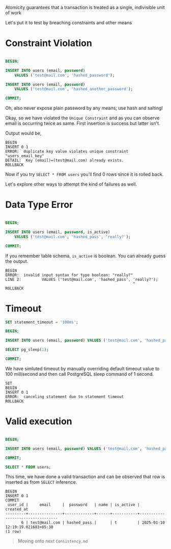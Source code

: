Atomicity guarantees that a transaction is treated as a single, indivisible unit of work

Let's put it to test by breaching constraints and other means

# Constraint Violation

```sql

BEGIN;

INSERT INTO users (email, password)
	VALUES ('test@mail.com', 'hashed_password');

INSERT INTO users (email, password)
	VALUES ('test@mail.com', 'hashed_another_password');

COMMIT;

```

Oh, also never expose plain password by any means; use hash and salting!

Okay, so we have violated the `Unique Constraint` and as you can observe email is occurring twice as same. First insertion is success but latter isn't.

Output would be,

```
BEGIN
INSERT 0 1
ERROR:  duplicate key value violates unique constraint "users_email_key"
DETAIL:  Key (email)=(test@mail.com) already exists.
ROLLBACK
```

Now if you try `SELECT * FROM users` you'll find 0 rows since it is rolled back.

Let's explore other ways to attempt the kind of failures as well.

# Data Type Error

```sql

BEGIN;

INSERT INTO users (email, password, is_active)
	VALUES ('test@mail.com', 'hashed_pass', 'really?');

COMMIT;

```

If you remember table schema, `is_active` is boolean. You can already guess the output.

```
BEGIN
ERROR:  invalid input syntax for type boolean: "really?"
LINE 2:         VALUES ('test@mail.com', 'hashed_pass', 'really?');
                                                        ^
ROLLBACK
```

# Timeout

```sql
SET statement_timeout = '100ms';

BEGIN;

INSERT INTO users (email, password) VALUES ('test@mail.com', 'hashed_pass');

SELECT pg_sleep(1);

COMMIT;
```

We have simluted timeout by manually overriding default timeout value to 100 millisecond and then call PostgreSQL sleep command of 1 second.

```
SET
BEGIN
INSERT 0 1
ERROR:  canceling statement due to statement timeout
ROLLBACK
```

# Valid execution

```sql

BEGIN;

INSERT INTO users (email, password) VALUES ('test@mail.com', 'hashed_pass');

COMMIT;

SELECT * FROM users;
```

This time, we have done a valid transaction and can be observed that row is inserted as from `SELECT` inference.

```
BEGIN
INSERT 0 1
COMMIT
 user_id |     email     |  password   | name | is_active |            created_at            
---------+---------------+-------------+------+-----------+----------------------------------
       6 | test@mail.com | hashed_pass |      | t         | 2025-01-10 12:19:19.021683+05:30
(1 row)
```

> Moving onto next `Consistency.md`

